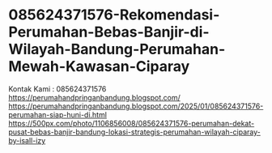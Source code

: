 # 085624371576-Rekomendasi-Perumahan-Bebas-Banjir-di-Wilayah-Bandung-Perumahan-Mewah-Kawasan-Ciparay
Kontak Kami : 085624371576  https://perumahandpringanbandung.blogspot.com/  https://perumahandpringanbandung.blogspot.com/2025/01/085624371576-perumahan-siap-huni-di.html  https://500px.com/photo/1106856008/085624371576-perumahan-dekat-pusat-bebas-banjir-bandung-lokasi-strategis-perumahan-wilayah-ciparay-by-isall-izy
